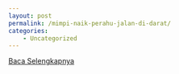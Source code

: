 ```yaml
---
layout: post
permalink: /mimpi-naik-perahu-jalan-di-darat/
categories:
    - Uncategorized
---
```


[Baca Selengkapnya](/10)